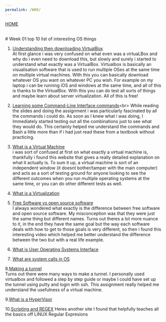 ```yaml
---
permalink: /W00/
---
```

[HOME](../)

<br>
# Week 01 top 10 list of interesting OS things

1. [Understanding then downloading VirtualBox](https://www.virtualbox.org/manual/ch01.html)<br>
At first glance i was very confused on what even was a virtuaLBox and why do i even need to download this, but slowly and surely i started to understand what exactly was a VirtualBox. Virtualbox is basically an visualisation software that is used to run multiple OSes at the same time on multiple virtual machines. With this you can basically download whatever OS you want on whatever PC you wish. For example on my laptop i can be running iOS and windows at the same time, and all of this is thanks to the VirtualBox. With this you can do test all sorts of things and maybe learn about server virtualization. All of this is free!

 2. [Learning some Command-Line Interface commands](https://programminghistorian.org/en/lessons/intro-to-bash#:~:text=On%20OS%20X%20or%20many,can%20often%20achieve%20similar%20tasks.)<br>
 While reading the slides and doing the assignment i was particularly fascinated by all the commands i could do. As soon as I knew what i was doing, I Immediately started testing out all the combinations just to see what they would do. This certainly helped me understand the commands and Bash a little more than if i had just read these from a textbook without practicing.
 
 3. [What is a Virtual Machine](https://azure.microsoft.com/en-us/overview/what-is-a-virtual-machine/)<br>
i was sort of confused at first on what exactly a virtual machine is, thankfully i found this website that gives a really detailed explanation on what it actually is. To sum it up, a virtual machine is sort of an independent window (it doesnt bother/tamper with the main computer) and acts as a sort of testing ground for anyone looking to see the different outcomes when you run multiple operating systems at the same time, or you can do other different tests as well.
 
 4. [What is a Virtualization](https://www.youtube.com/watch?v=iBI31dmqSX0&ab_channel=danscourses)<br>
 
 5. [Free Software vs open source software](https://www.youtube.com/watch?v=lrcdhzr2qnk&ab_channel=TechPerspectives)<br>
 I always wondered what exactly is the difference between free software and open source software. My misconception was that they were just the same thing but different names. Turns out theres a lot more nuance to it, in the end they have the same goal but the way each software deals with how to get to those goals is very different, so then i found this interesting video which helped me better understand the difference between the two but with a real life example.
 
 6. [What is User Operating Systems Interface](https://www.youtube.com/watch?v=psDpbWscPuE&ab_channel=NesoAcademy)<br>
 
 7. [What are system calls in OS](https://www.tutorialspoint.com/what-are-system-calls-in-operating-system)
 
 8.[Making a tunnel](https://osp4diss.vlsm.org/CBKadal.html)<br>
 Turns out there were many ways to make a tunnel. I personally used virtualbox and followed a step by step guide or maybe I could have set up the tunnel using putty and login with ssh. This assignment really helped me understand the usefulness of a virtual machine.
 
 9.[What is a HyperVisor](https://www.vmware.com/topics/glossary/content/hypervisor#:~:text=A%20hypervisor%2C%20also%20known%20as,such%20as%20memory%20and%20processing.)
 
 10.[Scripting and REGEX](https://www.guru99.com/linux-regular-expressions.html)
 Heres another site I found that helpfully teaches all the basics off LINUX Regular Expresions
